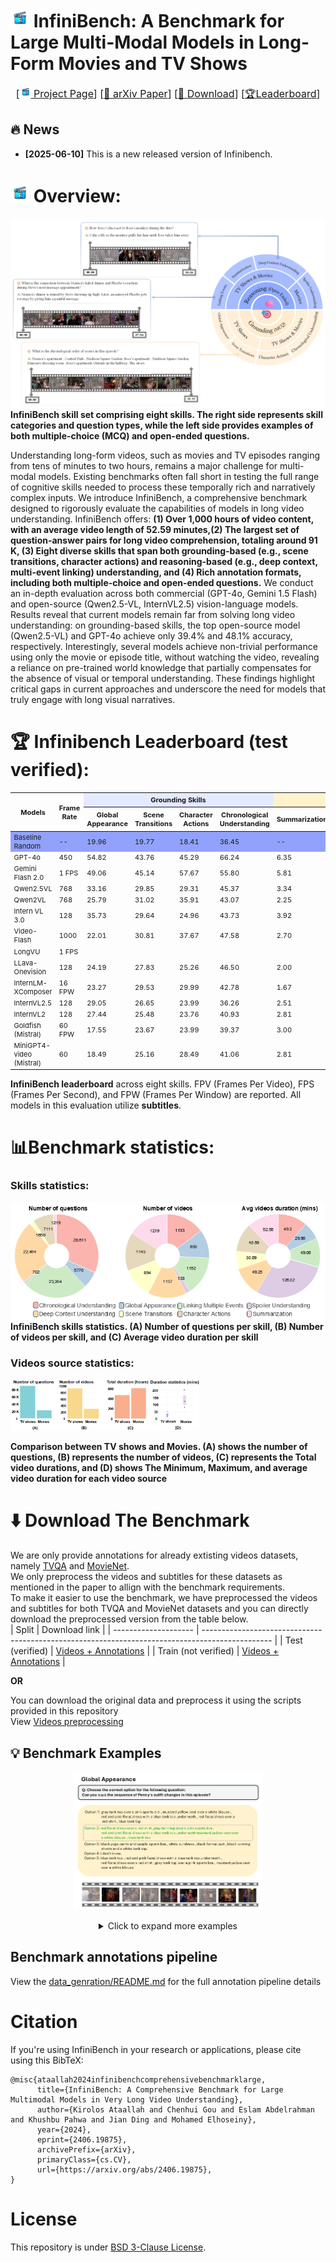 # <img src="figs/icon_png.png" width=30> InfiniBench: A Benchmark for Large Multi-Modal Models in Long-Form Movies and TV Shows

<font size=3><div align='center' > [[<img src="figs/icon_png.png" width=18> Project Page](https://vision-cair.github.io/InfiniBench/)] [[📝 arXiv Paper](https://arxiv.org/abs/2406.19875)] [[🤗 Download](https://huggingface.co/datasets/Vision-CAIR/InfiniBench/tree/main)] [[🏆Leaderboard](https://vision-cair.github.io/Infinibench/leaderboard.html)]</div></font>
## 🔥 News
- **[2025-06-10]** This is a new released version of Infinibench.
# <img src="figs/icon_png.png" width=30>  Overview:
![InfiniBench teaser figure](figs/teaser_fig.png)
<strong>InfiniBench skill set comprising eight skills. The right side represents skill categories and question types, while the left side provides examples of both multiple-choice (MCQ) and open-ended questions.</strong>

Understanding long-form videos, such as movies and TV episodes ranging from tens of minutes to two hours, remains a major challenge for multi-modal models. Existing benchmarks often fall short in testing the full range of cognitive skills needed to process these temporally rich and narratively complex inputs. We introduce InfiniBench, a comprehensive benchmark designed to rigorously evaluate the capabilities of models in long video understanding.
InfiniBench offers:
**(1) Over 1,000 hours of video content, with an average video length of 52.59 minutes,(2) The largest set of question-answer pairs for long video comprehension, totaling around 91 K, (3) Eight diverse skills that span both grounding-based (e.g., scene transitions, character actions) and reasoning-based (e.g., deep context, multi-event linking) understanding, and (4) Rich annotation formats, including both multiple-choice and open-ended questions.**
We conduct an in-depth evaluation across both commercial (GPT-4o, Gemini 1.5 Flash) and open-source (Qwen2.5-VL, InternVL2.5) vision-language models. 
Results reveal that current models remain far from solving long video understanding: on grounding-based skills, the top open-source model (Qwen2.5-VL) and GPT-4o achieve only 39.4\% and 48.1\% accuracy, respectively. 
Interestingly, several models achieve non-trivial performance using only the movie or episode title, without watching the video, revealing a reliance on pre-trained world knowledge that partially compensates for the absence of visual or temporal understanding.
These findings highlight critical gaps in current approaches and underscore the need for models that truly engage with long visual narratives.

# 🏆 Infinibench Leaderboard (test verified):
<table style="font-size: 11px;">
  <thead>
    <tr>
      <th rowspan="2">Models</th>
      <th rowspan="2">Frame Rate</th>
      <th colspan="4" style="text-align:center; background-color:#E4EAFF">Grounding Skills</th>
      <th colspan="4" style="text-align:center; background-color:#FFF2CC;">Reasoning Skills</th>
      <th rowspan="2" style="background-color:#E4EAFF;">Avg. Acc (0-100)</th>
      <th rowspan="2" style="background-color:#FFF2CC;">Avg. Score (0-10)</th>
    </tr>
    <tr>
      <th>Global Appearance</th>
      <th>Scene Transitions</th>
      <th>Character Actions</th>
      <th>Chronological Understanding</th>
      <th>Summarization</th>
      <th>Deep Context Understanding</th>
      <th>Spoiler Understanding</th>
      <th>Linking Events</th>
    </tr>
  </thead>
  <tbody>
    <tr style="background-color:#92a2fc;"><td>Baseline Random</td><td>--</td><td>19.96</td><td>19.77</td><td>18.41</td><td>36.45</td><td>--</td><td>--</td><td>--</td><td>--</td><td>23.65</td><td>--</td></tr>
    <tr><td>GPT-4o</td><td>450</td><td>54.82</td><td>43.76</td><td>45.29</td><td>66.24</td><td>6.35</td><td>6.92</td><td>4.01</td><td>6.72</td><td>52.53</td><td>6.00</td></tr>
    <tr><td>Gemini Flash 2.0</td><td>1 FPS</td><td>49.06</td><td>45.14</td><td>57.67</td><td>55.80</td><td>5.81</td><td>6.27</td><td>3.97</td><td>6.38</td><td>51.92</td><td>5.61</td></tr>
    <tr><td>Qwen2.5VL</td><td>768</td><td>33.16</td><td>29.85</td><td>29.31</td><td>45.37</td><td>3.34</td><td>4.82</td><td>3.67</td><td>6.39</td><td>34.42</td><td>4.56</td></tr>
    <tr><td>Qwen2VL</td><td>768</td><td>25.79</td><td>31.02</td><td>35.91</td><td>43.07</td><td>2.25</td><td>4.90</td><td>3.29</td><td>6.01</td><td>33.95</td><td>4.11</td></tr>
    <tr><td>Intern VL 3.0</td><td>128</td><td>35.73</td><td>29.64</td><td>24.96</td><td>43.73</td><td>3.92</td><td>4.13</td><td>3.63</td><td>6.17</td><td>33.52</td><td>4.46</td></tr>
    <tr><td>Video-Flash</td><td>1000</td><td>22.01</td><td>30.81</td><td>37.67</td><td>47.58</td><td>2.70</td><td>3.87</td><td>2.95</td><td>5.02</td><td>34.52</td><td>3.64</td></tr>
    <tr><td>LongVU</td><td>1 FPS</td><td></td><td></td><td></td><td></td><td></td><td></td><td></td><td></td><td></td><td></td></tr>
    <tr><td>LLava-Onevision</td><td>128</td><td>24.19</td><td>27.83</td><td>25.26</td><td>46.50</td><td>2.00</td><td>4.09</td><td>3.31</td><td>6.14</td><td>30.95</td><td>3.89</td></tr>
    <tr><td>InternLM-XComposer</td><td>16 FPW</td><td>23.27</td><td>29.53</td><td>29.99</td><td>42.78</td><td>1.67</td><td>2.84</td><td>2.46</td><td>5.00</td><td>31.39</td><td>2.99</td></tr>
    <tr><td>InternVL2.5</td><td>128</td><td>29.05</td><td>26.65</td><td>23.99</td><td>36.26</td><td>2.51</td><td>3.14</td><td>2.32</td><td>5.06</td><td>28.99</td><td>3.26</td></tr>
    <tr><td>InternVL2</td><td>128</td><td>27.44</td><td>25.48</td><td>23.76</td><td>40.93</td><td>2.81</td><td>3.77</td><td>3.08</td><td>5.93</td><td>29.40</td><td>3.90</td></tr>
    <tr><td>Goldfish (Mistral)</td><td>60 FPW</td><td>17.55</td><td>23.67</td><td>23.99</td><td>39.37</td><td>3.00</td><td>5.42</td><td>3.69</td><td>6.45</td><td>26.15</td><td>4.64</td></tr>
    <tr><td>MiniGPT4-video (Mistral)</td><td>60</td><td>18.49</td><td>25.16</td><td>28.49</td><td>41.06</td><td>2.81</td><td>3.11</td><td>3.08</td><td>3.87</td><td>28.30</td><td>3.22</td></tr>
    
  </tbody>
</table>
<p><strong>InfiniBench leaderboard</strong> across eight skills. FPV (Frames Per Video), FPS (Frames Per Second), and FPW (Frames Per Window) are reported. All models in this evaluation utilize <strong>subtitles</strong>.</p>

# 📊Benchmark statistics:
### Skills statistics:
![benchmark_statistics_1](figs/full_data_statistics.png)<br>
<strong>InfiniBench skills statistics. (A) Number of questions per skill, (B) Number of videos per skill, and (C) Average video duration per skill</strong>

### Videos source statistics:
<!-- make the image 80 % -->
<img src="figs/shows_vs_movies_statistics.png" width="60%" height="60%"><br> 
<!-- ![benchmark_statistics_2](figs/shows_vs_movies_statistics.png) <br> -->
<strong>Comparison between TV shows and Movies. (A) shows the number of questions, (B) represents the number of videos, (C) represents the Total video durations, and (D) shows The Minimum, Maximum, and average video duration for each video source</strong>


# ⬇️ Download The Benchmark
We are only provide annotations for already extisting videos datasets, namely [TVQA](https://nlp.cs.unc.edu/data/jielei/tvqa/tvqa_public_html/download_tvqa.html) and [MovieNet](https://movienet.github.io/).<br>
We only preprocess the videos and subtitles for these datasets as mentioned in the paper to allign with the benchmark requirements. <br>
To make it easier to use the benchmark, we have preprocessed the videos and subtitles for both TVQA and MovieNet datasets and you can directly download the preprocessed version from the table below. <br>
| Split                | Download link                                                                                   |
| -------------------- | ----------------------------------------------------------------------------------------------- |
| Test (verified)      | [Videos + Annotations](https://huggingface.co/datasets/Vision-CAIR/InfiniBench/tree/main/test)  |
| Train (not verified) | [Videos + Annotations](https://huggingface.co/datasets/Vision-CAIR/InfiniBench/tree/main/train) |

**OR** <br>

You can download the original data and preprocess it using the scripts provided in this repository<br>
View [Videos preprocessing](data_genration/README.md)
## 💡 Benchmark Examples

<p align="center">
    <img src="figs/skills_examples/global_appearance_example.png" width="60%" height="60%">
</p>

<div align='center' >
<details>
<summary> Click to expand more examples</summary>
<p align="center">
    <img src="figs/skills_examples/scene_transition.png" width="60%" height="60%">
    <img src="figs/skills_examples/character_actions_example.png" width="60%" height="60%">
    <img src="figs/skills_examples/choronoligical_understanding.png" width="60%" height="60%">
    <img src="figs/skills_examples/deep_context_understanding.png" width="60%" height="60%">
    <img src="figs/skills_examples/linking_multiple_events.png" width="60%" height="60%">
    <img src="figs/skills_examples/spoiler_questions.png" width="60%" height="60%">
    <img src="figs/skills_examples/summarization.png" width="60%" height="60%">
</details>
</div>

## Benchmark annotations pipeline
View the [data_genration/README.md](data_genration/README.md) for the full annotation pipeline details <br>

# Citation
If you're using InfiniBench in your research or applications, please cite using this BibTeX:
```
@misc{ataallah2024infinibenchcomprehensivebenchmarklarge,
      title={InfiniBench: A Comprehensive Benchmark for Large Multimodal Models in Very Long Video Understanding}, 
      author={Kirolos Ataallah and Chenhui Gou and Eslam Abdelrahman and Khushbu Pahwa and Jian Ding and Mohamed Elhoseiny},
      year={2024},
      eprint={2406.19875},
      archivePrefix={arXiv},
      primaryClass={cs.CV},
      url={https://arxiv.org/abs/2406.19875}, 
}
```

# License
This repository is under [BSD 3-Clause License](LICENSE.md).
